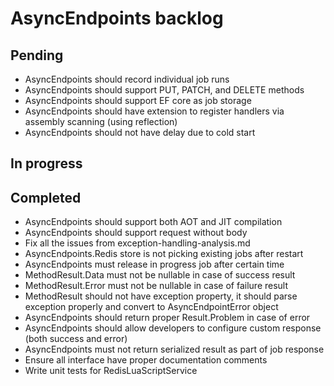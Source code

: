 # AsyncEndpoints backlog

## Pending

- AsyncEndpoints should record individual job runs
- AsyncEndpoints should support PUT, PATCH, and DELETE methods
- AsyncEndpoints should support EF core as job storage
- AsyncEndpoints should have extension to register handlers via assembly scanning (using reflection)
- AsyncEndpoints should not have delay due to cold start

## In progress

## Completed

- AsyncEndpoints should support both AOT and JIT compilation
- AsyncEndpoints should support request without body
- Fix all the issues from exception-handling-analysis.md
- AsyncEndpoints.Redis store is not picking existing jobs after restart
- AsyncEndpoints must release in progress job after certain time
- MethodResult.Data must not be nullable in case of success result
- MethodResult.Error must not be nullable in case of failure result
- MethodResult should not have exception property, it should parse exception properly and convert to AsyncEndpointError object
- AsyncEndpoints should return proper Result.Problem in case of error
- AsyncEndpoints should allow developers to configure custom response (both success and error)
- AsyncEndpoints must not return serialized result as part of job response
- Ensure all interface have proper documentation comments
- Write unit tests for RedisLuaScriptService
